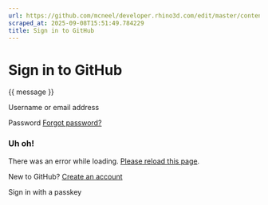 ```yaml
---
url: https://github.com/mcneel/developer.rhino3d.com/edit/master/content/en/guides/cpp/_index.md
scraped_at: 2025-09-08T15:51:49.784229
title: Sign in to GitHub
---
```


# Sign in to GitHub

{{ message }}

Username or email address

Password  [Forgot password?](/password_reset)

###  Uh oh!

There was an error while loading. [Please reload this page]().

New to GitHub? [Create an
account](/signup?return_to=https%3A%2F%2Fgithub.com%2Fmcneel%2Fdeveloper.rhino3d.com%2Fedit%2Fmaster%2Fcontent%2Fen%2Fguides%2Fcpp%2F_index.md&source=login)

Sign in with a passkey

